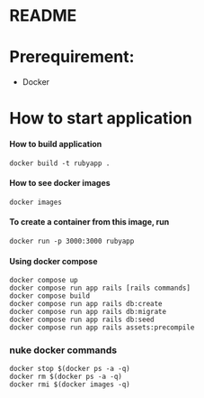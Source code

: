 # README


# Prerequirement:

- Docker

# How to start application

#### How to build application
```
docker build -t rubyapp .
```
#### How to see docker images
```
docker images
```

#### To create a container from this image, run
```
docker run -p 3000:3000 rubyapp
```

#### Using docker compose
```
docker compose up
docker compose run app rails [rails commands]
docker compose build
docker compose run app rails db:create
docker compose run app rails db:migrate
docker compose run app rails db:seed
docker compose run app rails assets:precompile

```
### nuke docker commands
```
docker stop $(docker ps -a -q)
docker rm $(docker ps -a -q)
docker rmi $(docker images -q)
```